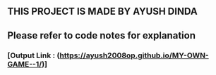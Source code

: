 
## THIS PROJECT IS MADE BY AYUSH DINDA

## Please refer to code notes for explanation

### [Output Link : (https://ayush2008op.github.io/MY-OWN-GAME--1/)]
